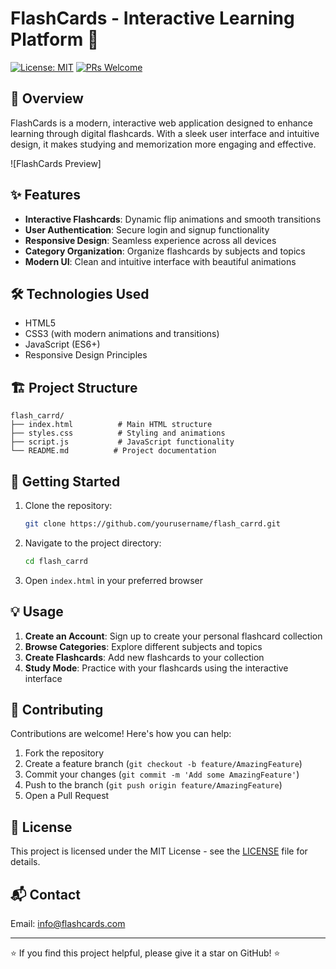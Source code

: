 # FlashCards - Interactive Learning Platform 🎯

[![License: MIT](https://img.shields.io/badge/License-MIT-blue.svg)](https://opensource.org/licenses/MIT)
[![PRs Welcome](https://img.shields.io/badge/PRs-welcome-brightgreen.svg)](http://makeapullrequest.com)

## 🚀 Overview

FlashCards is a modern, interactive web application designed to enhance learning through digital flashcards. With a sleek user interface and intuitive design, it makes studying and memorization more engaging and effective.

![FlashCards Preview]

## ✨ Features

- **Interactive Flashcards**: Dynamic flip animations and smooth transitions
- **User Authentication**: Secure login and signup functionality
- **Responsive Design**: Seamless experience across all devices
- **Category Organization**: Organize flashcards by subjects and topics
- **Modern UI**: Clean and intuitive interface with beautiful animations

## 🛠️ Technologies Used

- HTML5
- CSS3 (with modern animations and transitions)
- JavaScript (ES6+)
- Responsive Design Principles

## 🏗️ Project Structure

```
flash_carrd/
├── index.html          # Main HTML structure
├── styles.css          # Styling and animations
├── script.js           # JavaScript functionality
└── README.md          # Project documentation
```

## 🚀 Getting Started

1. Clone the repository:
   ```bash
   git clone https://github.com/yourusername/flash_carrd.git
   ```

2. Navigate to the project directory:
   ```bash
   cd flash_carrd
   ```

3. Open `index.html` in your preferred browser

## 💡 Usage

1. **Create an Account**: Sign up to create your personal flashcard collection
2. **Browse Categories**: Explore different subjects and topics
3. **Create Flashcards**: Add new flashcards to your collection
4. **Study Mode**: Practice with your flashcards using the interactive interface

## 🤝 Contributing

Contributions are welcome! Here's how you can help:

1. Fork the repository
2. Create a feature branch (`git checkout -b feature/AmazingFeature`)
3. Commit your changes (`git commit -m 'Add some AmazingFeature'`)
4. Push to the branch (`git push origin feature/AmazingFeature`)
5. Open a Pull Request

## 📝 License

This project is licensed under the MIT License - see the [LICENSE](LICENSE) file for details.

## 📬 Contact

Email: info@flashcards.com

---

⭐️ If you find this project helpful, please give it a star on GitHub! ⭐️